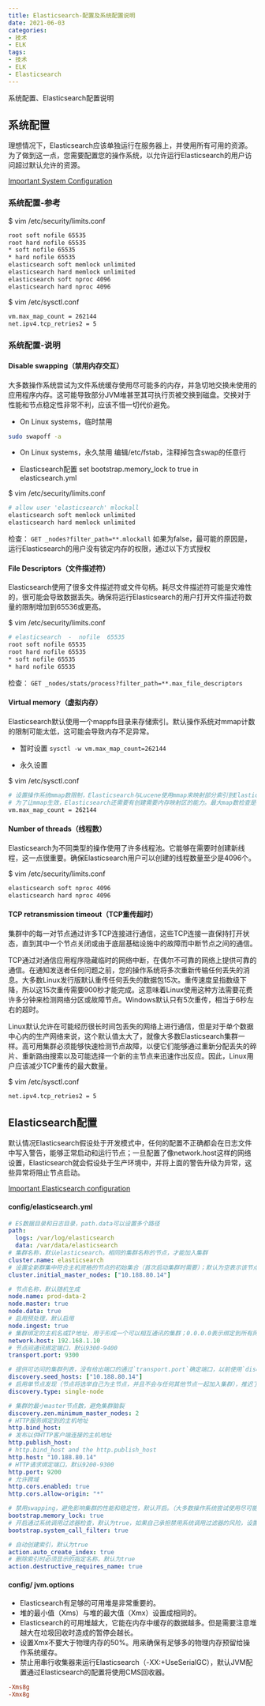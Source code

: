 ```yaml
---
title: Elasticsearch-配置及系统配置说明
date: 2021-06-03
categories:
- 技术
- ELK
tags:
- 技术
- ELK
- Elasticsearch
---
```


系统配置、Elasticsearch配置说明
<!-- more -->

## 系统配置
理想情况下，Elasticsearch应该单独运行在服务器上，并使用所有可用的资源。为了做到这一点，您需要配置您的操作系统，以允许运行Elasticsearch的用户访问超过默认允许的资源。

[Important System Configuration](https://www.elastic.co/guide/en/elasticsearch/reference/7.11/system-config.html)

### 系统配置-参考
$ vim /etc/security/limits.conf
```sh
root soft nofile 65535
root hard nofile 65535
* soft nofile 65535
* hard nofile 65535
elasticsearch soft memlock unlimited
elasticsearch hard memlock unlimited
elasticsearch soft nproc 4096
elasticsearch hard nproc 4096
```

$ vim /etc/sysctl.conf

```sh
vm.max_map_count = 262144
net.ipv4.tcp_retries2 = 5
```

### 系统配置-说明

#### Disable swapping（禁用内存交互）
大多数操作系统尝试为文件系统缓存使用尽可能多的内存，并急切地交换未使用的应用程序内存。这可能导致部分JVM堆甚至其可执行页被交换到磁盘。交换对于性能和节点稳定性非常不利，应该不惜一切代价避免。

* On Linux systems，临时禁用
```sh
sudo swapoff -a
```
* On Linux systems，永久禁用
编辑/etc/fstab，注释掉包含swap的任意行

* Elasticsearch配置
set bootstrap.memory_lock to true in elasticsearch.yml

$ vim /etc/security/limits.conf
```sh
# allow user 'elasticsearch' mlockall
elasticsearch soft memlock unlimited
elasticsearch hard memlock unlimited
```

检查：
`GET _nodes?filter_path=**.mlockall`
如果为false，最可能的原因是，运行Elasticsearch的用户没有锁定内存的权限，通过以下方式授权

#### File Descriptors（文件描述符）
Elasticsearch使用了很多文件描述符或文件句柄。耗尽文件描述符可能是灾难性的，很可能会导致数据丢失。确保将运行Elasticsearch的用户打开文件描述符数量的限制增加到65536或更高。

$ vim /etc/security/limits.conf
```sh
# elasticsearch  -  nofile  65535
root soft nofile 65535
root hard nofile 65535
* soft nofile 65535
* hard nofile 65535
```

检查：
`GET _nodes/stats/process?filter_path=**.max_file_descriptors`

#### Virtual memory（虚拟内存）
Elasticsearch默认使用一个mappfs目录来存储索引。默认操作系统对mmap计数的限制可能太低，这可能会导致内存不足异常。


* 暂时设置
`sysctl -w vm.max_map_count=262144`

* 永久设置

$ vim /etc/sysctl.conf

```sh
# 设置操作系统mmap数限制，Elasticsearch与Lucene使用mmap来映射部分索引到Elasticsearch的地址空间
# 为了让mmap生效，Elasticsearch还需要有创建需要内存映射区的能力。最大map数检查是确保内核允许创建至少262144个内存映射区
vm.max_map_count = 262144
```

#### Number of threads（线程数）
Elasticsearch为不同类型的操作使用了许多线程池。它能够在需要时创建新线程，这一点很重要。确保Elasticsearch用户可以创建的线程数量至少是4096个。

$ vim /etc/security/limits.conf
```sh
elasticsearch soft nproc 4096
elasticsearch hard nproc 4096
```

#### TCP retransmission timeout（TCP重传超时）
集群中的每一对节点通过许多TCP连接进行通信，这些TCP连接一直保持打开状态，直到其中一个节点关闭或由于底层基础设施中的故障而中断节点之间的通信。

TCP通过对通信应用程序隐藏临时的网络中断，在偶尔不可靠的网络上提供可靠的通信。在通知发送者任何问题之前，您的操作系统将多次重新传输任何丢失的消息。大多数Linux发行版默认重传任何丢失的数据包15次。重传速度呈指数级下降，所以这15次重传需要900秒才能完成。这意味着Linux使用这种方法需要花费许多分钟来检测网络分区或故障节点。Windows默认只有5次重传，相当于6秒左右的超时。

Linux默认允许在可能经历很长时间包丢失的网络上进行通信，但是对于单个数据中心内的生产网络来说，这个默认值太大了，就像大多数Elasticsearch集群一样。高可用集群必须能够快速检测节点故障，以便它们能够通过重新分配丢失的碎片、重新路由搜索以及可能选择一个新的主节点来迅速作出反应。因此，Linux用户应该减少TCP重传的最大数量。

$ vim /etc/sysctl.conf
```sh
net.ipv4.tcp_retries2 = 5
```

## Elasticsearch配置
默认情况Elasticsearch假设处于开发模式中，任何的配置不正确都会在日志文件中写入警告，能够正常启动和运行节点；一旦配置了像network.host这样的网络设置，Elasticsearch就会假设处于生产环境中，并将上面的警告升级为异常，这些异常将阻止节点启动。

[Important Elasticsearch configuration](https://www.elastic.co/guide/en/elasticsearch/reference/7.11/important-settings.html#important-settings)

#### config/elasticsearch.yml
```yaml
# ES数据目录和日志目录，path.data可以设置多个路径
path:
  logs: /var/log/elasticsearch
  data: /var/data/elasticsearch
# 集群名称，默认elasticsearch。相同的集群名称的节点，才能加入集群
cluster.name: elasticsearch
# 设置全新群集中符合主机资格的节点的初始集合（首次启动集群时需要）；默认为空表示该节点希望加入已经被引导的集群
cluster.initial_master_nodes: ["10.188.80.14"]

# 节点名称，默认随机生成
node.name: prod-data-2
node.master: true
node.data: true
# 启用预处理，默认启用
node.ingest: true
# 集群绑定的主机名或IP地址，用于形成一个可以相互通讯的集群；0.0.0.0表示绑定到所有网络接口
network.host: 192.168.1.10
# 节点间通讯绑定端口，默认9300-9400
transport.port: 9300

# 提供可访问的集群列表，没有给出端口的通过`transport.port`确定端口，以前使用`discovery.zen.ping.unicast.hosts`
discovery.seed_hosts: ["10.188.80.14"]
# 启用单节点发现（节点将选举自己为主节点，并且不会与任何其他节点一起加入集群），推迟了TLS的配置；默认形成多节点集群（发现其他节点，并允许他们加入集群）
discovery.type: single-node

# 集群的最小master节点数，避免集群脑裂
discovery.zen.minimum_master_nodes: 2
# HTTP服务绑定到的主机地址
http.bind_host: 
# 发布以供HTTP客户端连接的主机地址
http.publish_host: 
# http.bind_host and the http.publish_host
http.host: "10.188.80.14"
# HTTP请求绑定端口，默认9200-9300
http.port: 9200
# 允许跨域
http.cors.enabled: true
http.cors.allow-origin: "*"

# 禁用swapping，避免影响集群的性能和稳定性，默认开启。（大多数操作系统尝试使用尽可能多的内存文件系统缓存和热切换出未使用的应用程序内存，避免JVM堆交互到磁盘上）
bootstrap.memory_lock: true
# 开启通过系统调用过滤器检查，默认为true，如果自己承担禁用系统调用过滤器的风险，设置为false
bootstrap.system_call_filter: true

# 自动创建索引，默认为true
action.auto_create_index: true
# 删除索引时必须显示的指定名称，默认为true
action.destructive_requires_name: true
```

#### config/ jvm.options
* Elasticsearch有足够的可用堆是非常重要的。
* 堆的最小值（Xms）与堆的最大值（Xmx）设置成相同的。
* Elasticsearch的可用堆越大，它能在内存中缓存的数据越多。但是需要注意堆越大在垃圾回收时造成的暂停会越长。
* 设置Xmx不要大于物理内存的50%。用来确保有足够多的物理内存预留给操作系统缓存。
* 禁止用串行收集器来运行Elasticsearch（-XX:+UseSerialGC），默认JVM配置通过Elasticsearch的配置将使用CMS回收器。

```conf
-Xms8g
-Xmx8g
```
